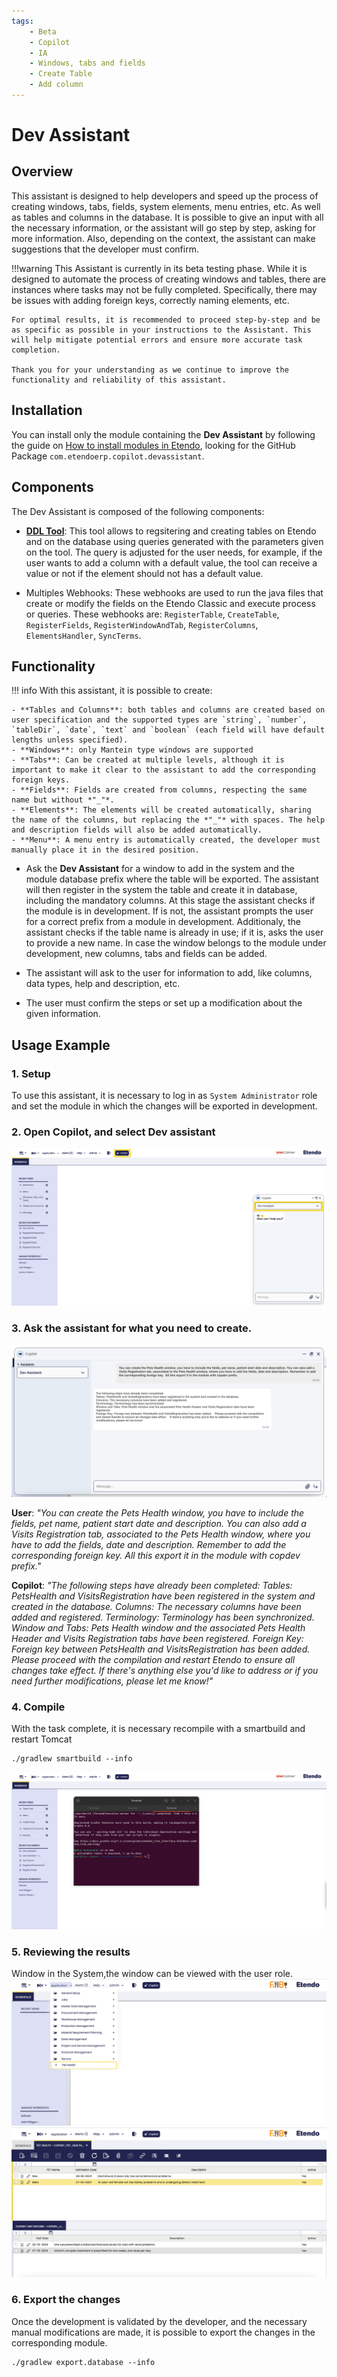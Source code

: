 ```yaml
---
tags:
    - Beta
    - Copilot
    - IA
    - Windows, tabs and fields
    - Create Table
    - Add column
---
```


# Dev Assistant

## Overview

This assistant is designed to help developers and speed up the process of creating windows, tabs, fields, system elements, menu entries, etc.  As well as tables and columns in the database.
It is possible to give an input with all the necessary information, or the assistant will go step by step, asking for more information. Also, depending on the context, the assistant can make suggestions that the developer must confirm.

!!!warning
    This Assistant is currently in its beta testing phase. While it is designed to automate the process of creating windows and tables, there are instances where tasks may not be fully completed. Specifically, there may be issues with adding foreign keys, correctly naming elements, etc.

    For optimal results, it is recommended to proceed step-by-step and be as specific as possible in your instructions to the Assistant. This will help mitigate potential errors and ensure more accurate task completion.

    Thank you for your understanding as we continue to improve the functionality and reliability of this assistant.

## Installation
You can install only the module containing the **Dev Assistant** by following the guide on [How to install modules in Etendo](../../etendo-classic/getting-started/installation/install-modules-in-etendo.md), looking for the GitHub Package `com.etendoerp.copilot.devassistant`.


## Components
The Dev Assistant is composed of the following components:

- [**DDL Tool**](../../etendo-copilot/available-tools/ddl-tool.md): This tool allows to regsitering and creating tables on Etendo and on the database using queries generated with the parameters given on the tool. The query is adjusted for the user needs, for example, if the user wants to add a column with a default value, the tool can receive a value or not if the element should not has a default value.

- Multiples Webhooks: These webhooks are used to run the java files that create or modify the fields on the Etendo Classic and execute process or queries. These webhooks are: `RegisterTable`, `CreateTable`, `RegisterFields`, `RegisterWindowAndTab`, `RegisterColumns`, `ElementsHandler`, `SyncTerms`.


## Functionality

!!! info
    With this assistant, it is possible to create: 

    - **Tables and Columns**: both tables and columns are created based on user specification and the supported types are `string`, `number`, `tableDir`, `date`, `text` and `boolean` (each field will have default lengths unless specified).  
    - **Windows**: only Mantein type windows are supported
    - **Tabs**: Can be created at multiple levels, although it is important to make it clear to the assistant to add the corresponding foreign keys.
    - **Fields**: Fields are created from columns, respecting the same name but without *"_"*.
    - **Elements**: The elements will be created automatically, sharing the name of the columns, but replacing the *"_"* with spaces. The help and description fields will also be added automatically.
    - **Menu**: A menu entry is automatically created, the developer must manually place it in the desired position.

 - Ask the **Dev Assistant** for a window to add in the system and the module database prefix where the table will be exported. The assistant will then register in the system the table and create it in database, including the mandatory columns. At this stage the assistant checks if the module is in development. If is not, the assistant prompts the user for a correct prefix from a module in development. Additionaly, the assistant checks if the table name is already in use; if it is, asks the user to provide a new name. In case the window belongs to the module under development, new columns, tabs and fields can be added.

- The assistant will ask to the user for information to add, like columns, data types, help and description, etc.

- The user must confirm the steps or set up a modification about the given information.


## Usage Example 

### 1. Setup
To use this assistant, it is necessary to log in as `System Administrator` role and set the module in which the changes will be exported in development.

### 2. Open Copilot, and select Dev assistant
![dev-assistant.png](../../../assets/developer-guide/etendo-copilot/bundles/dev-assistant/dev-assistant.png)

### 3. Ask the assistant for what you need to create.
![dev-assistant.png](../../../assets/developer-guide/etendo-copilot/bundles/dev-assistant/dev-assistant5.png)

**User**: *"You can create the Pets Health window, you have to include the fields, pet name, patient start date and description. You can also add a Visits Registration tab, associated to the Pets Health window, where you have to add the fields, date and description. Remember to add the corresponding foreign key.  All this export it in the module with copdev prefix."*

**Copilot**: *"The following steps have already been completed: 
Tables: PetsHealth and VisitsRegistration have been registered in the system and created in the database. 
Columns: The necessary columns have been added and registered. 
Terminology: Terminology has been synchronized. 
Window and Tabs: Pets Health window and the associated Pets Health Header and Visits Registration tabs have been registered. 
Foreign Key: Foreign key between PetsHealth and VisitsRegistration has been added.    Please proceed with the compilation and restart Etendo to ensure all changes take effect.    If there's anything else you'd like to address or if you need further modifications, please let me know!"*


### 4. Compile
    
With the task complete, it is necessary recompile with a smartbuild and restart Tomcat

```title="Terminal"
./gradlew smartbuild --info
```
![dev-assistant2.png](../../../assets/developer-guide/etendo-copilot/bundles/dev-assistant/dev-assistant2.png)

### 5. Reviewing the results
    
Window in the System,the window can be viewed with the user role.
![dev-assistant3.png](../../../assets/developer-guide/etendo-copilot/bundles/dev-assistant/dev-assistant3.png)
![dev-assistant4.png](../../../assets/developer-guide/etendo-copilot/bundles/dev-assistant/dev-assistant4.png)

### 6. Export the changes
    
Once the development is validated by the developer, and the necessary manual modifications are made, it is possible to export the changes in the corresponding module.

```title="Terminal"
./gradlew export.database --info
```